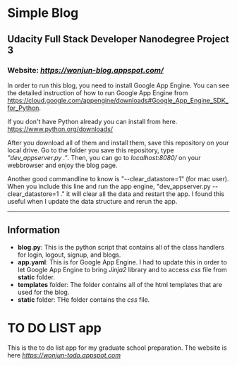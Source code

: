 # Simple Blog
## Udacity Full Stack Developer Nanodegree Project 3

### Website: *https://wonjun-blog.appspot.com/*

In order to run this blog, you need to install Google App Engine. You can see the detailed instruction of how to run Google App Engine from https://cloud.google.com/appengine/downloads#Google_App_Engine_SDK_for_Python.

If you don't have Python already you can install from here.
https://www.python.org/downloads/

After you download all of them and install them, save this repository on your local drive. Go to the folder you save this repository, type *"dev_appserver.py ."*. Then, you can go to *localhost:8080/* on your webbrowser and enjoy the blog page.

Another good commandline to know is "--clear_datastore=1" (for mac user). When you include this line and run the app engine, "dev_appserver.py --clear_datastore=1 ." it will clear all the data and restart the app. I found this useful when I update the data structure and rerun the app.

---
Information
---------
- **blog.py**: This is the python script that contains all of the class handlers for login, logout, signup, and blogs.
- **app.yaml**: This is for Google App Engine. I had to update this in order to let Google App Engine to bring *Jinja2* library and to access *css* file from **static** folder.
- **templates** folder: The folder contains all of the html templates that are used for the blog.
- **static** folder: THe folder contains the *css* file.
# TO DO LIST app
This is the to do list app for my graduate school preparation.
The website is here *https://wonjun-todo.appspot.com*

